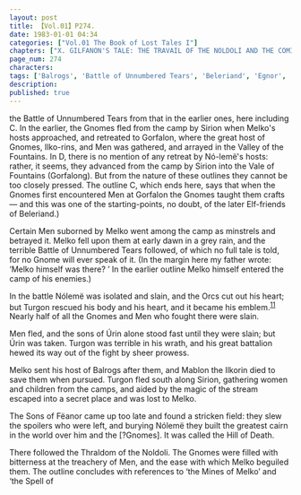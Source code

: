 ```yaml
---
layout: post
title: 【Vol.01】P274.
date: 1983-01-01 04:34
categories: ["Vol.01 The Book of Lost Tales I"]
chapters: ["X. GILFANON'S TALE: THE TRAVAIL OF THE NOLDOLI AND THE COMING OF MANKIND"]
page_num: 274
characters: 
tags: ['Balrogs', 'Battle of Unnumbered Tears', 'Beleriand', 'Egnor', 'Elf-friends', 'Fëanor', 'Finwë Nólemë', 'Sons of Fëanor', 'Gorfalon', 'Gorfalong', 'Gnomes', 'Hill of Death', 'Ilkorin(s)', 'Mablon the Ilkorin']
description: 
published: true
---
```


<p style="text-indent: 0;">
the Battle of Unnumbered Tears from that in the earlier ones, here including C. In the earlier, the Gnomes fled from the camp by Sirion when Melko's hosts approached, and retreated to Gorfalon, where the great host of Gnomes, Ilko-rins, and Men was gathered, and arrayed in the Valley of the Fountains. In D, there is no mention of any retreat by Nó-lemë's hosts: rather, it seems, they advanced from the camp by Sirion into the Vale of Fountains (Gorfalong). But from the nature of these outlines they cannot be too closely pressed. The outline C, which ends here, says that when the Gnomes first encountered Men at Gorfalon the Gnomes taught them crafts — and this was one of the starting-points, no doubt, of the later Elf-friends of Beleriand.)
</p>

Certain Men suborned by Melko went among the camp as minstrels and betrayed it. Melko fell upon them at early dawn in a grey rain, and the terrible Battle of Unnumbered Tears followed, of which no full tale is told, for no Gnome will ever speak of it. (In the margin here my father wrote: ‘Melko himself was there? ’ In the earlier outline Melko himself entered the camp of his enemies.)

In the battle Nólemë was isolated and slain, and the Orcs cut out his heart; but Turgon rescued his body and his heart, and it became his emblem.<SUP>[11]({{site.baseurl}}/vol01-p279)</SUP> Nearly half of all the Gnomes and Men who fought there were slain.

Men fled, and the sons of Úrin alone stood fast until they were slain; but Úrin was taken. Turgon was terrible in his wrath, and his great battalion hewed its way out of the fight by sheer prowess.

Melko sent his host of Balrogs after them, and Mablon the Ilkorin died to save them when pursued. Turgon fled south along Sirion, gathering women and children from the camps, and aided by the magic of the stream escaped into a secret place and was lost to Melko.

The Sons of Fëanor came up too late and found a stricken field: they slew the spoilers who were left, and burying Nólemë they built the greatest cairn in the world over him and the [?Gnomes]. It was called the Hill of Death.

There followed the Thraldom of the Noldoli. The Gnomes were filled with bitterness at the treachery of Men, and the ease with which Melko beguiled them. The outline concludes with references to ‘the Mines of Melko’ and ‘the Spell of

